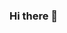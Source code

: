### Hi there 👋

<!--
**Lotus-23/Lotus-23** is a ✨ _special_ ✨ repository because its `README.md` (this file) appears on your GitHub profile.

- 🔭 I’m currently working on Sinergia Consultores SpA, we are a Chilean engineering company that focuses on information discovery and managment  
- 🌱 I’m currently learning ...JavaScript, Python, HTML and Computer Science
- 👯 I’m looking to collaborate on ...Web development, optimization, coolstuff
- 🤔 I’m looking for help with ...Resources, tutorials, accounts to follow, anything to learn 
- 📫 How to reach me: ... email me at lotus23ideas@gmail.com or dm on twitter @Lotus2316 
- ⚡ Fun fact: ... Back in my grad student days I worked as a magician to make ends meet! So... was your card the Ace of Spades?
-->
